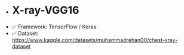 - # X-ray-VGG16
- ✅ Framework: TensorFlow / Keras
- ✅ Dataset: https://www.kaggle.com/datasets/muhammadrehan00/chest-xray-dataset
